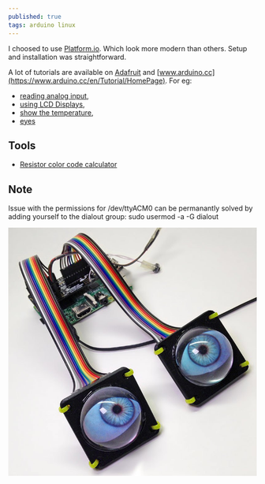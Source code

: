 ```yaml
---
published: true
tags: arduino linux
---
```

I choosed to use [Platform.io](http://platformio.org/get-started).
Which look more modern than others. Setup and installation was straightforward.

A lot of tutorials are available on [Adafruit](https://learn.adafruit.com/category/learn-arduino) and [www.arduino.cc](https://www.arduino.cc/en/Tutorial/HomePage). For eg:
- [reading analog input](https://www.arduino.cc/en/Tutorial/AnalogInput),
- [using LCD Displays](https://learn.adafruit.com/adafruit-arduino-lesson-11-lcd-displays-1),
- [show the temperature](https://learn.adafruit.com/adafruit-arduino-lesson-11-lcd-displays-1),
- [eyes](https://www.adafruit.com/product/3356)


## Tools
- [Resistor color code calculator](http://www.hobby-hour.com/electronics/resistorcalculator.php)

## Note

Issue with the permissions for /dev/ttyACM0 can be permanantly solved by adding yourself to the dialout group: sudo usermod -a -G dialout <user>

![caption](/images/raspberry_pi_eyes-800x800.jpg)
